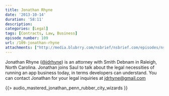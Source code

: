 ```yaml
---
title: Jonathan Rhyne
date: '2013-10-14'
duration: '58:11'
description:
categories: [Legal]
tags: [Contracts, Law, Business]
episode_number: 109
url: /109-jonathan-rhyne
attachments: ["http://media.blubrry.com/nsbrief/nsbrief.com/episodes/nsbrief_109_jonathan_rhyne.m4a"]
---
```


Jonathan Rhyne ([@jdrhyne](http://twitter.com/jdrhyne)) is an attorney with Smith Debnam in Raleigh, North Carolina. Jonathan joins Saul to talk about the legal necessities of running an app business today, in terms developers can understand. You can contact Jonathan for your legal inquiries at [jdrhyne@gmail.com](mailto:jdrhyne@gmail.com)

{{> audio_mastered_jonathan_penn_rubber_city_wizards }}
